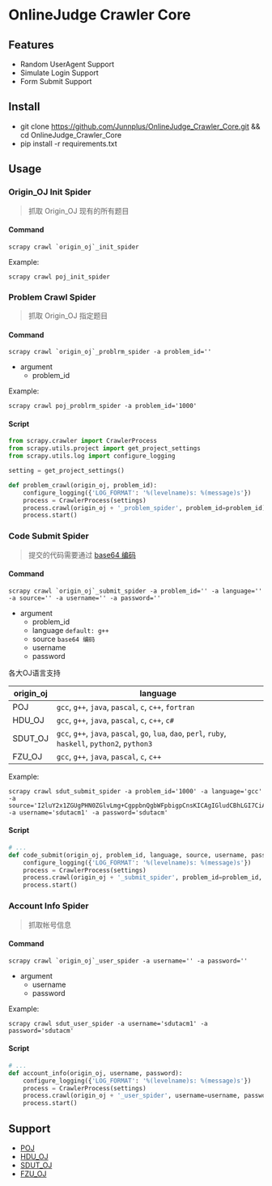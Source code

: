 # OnlineJudge Crawler Core

## Features

- Random UserAgent Support
- Simulate Login Support
- Form Submit Support

## Install

- git clone https://github.com/Junnplus/OnlineJudge_Crawler_Core.git && cd OnlineJudge_Crawler_Core
- pip install -r requirements.txt

## Usage

### Origin_OJ Init Spider

> 抓取 Origin_OJ 现有的所有题目

#### Command
```shell
scrapy crawl `origin_oj`_init_spider
```

Example:
```shell
scrapy crawl poj_init_spider
```

### Problem Crawl Spider

> 抓取 Origin_OJ 指定题目

#### Command
```shell
scrapy crawl `origin_oj`_problrm_spider -a problem_id=''
```
+ argument
    - problem_id

Example:
```shell
scrapy crawl poj_problrm_spider -a problem_id='1000'
```

#### Script
```python
from scrapy.crawler import CrawlerProcess
from scrapy.utils.project import get_project_settings
from scrapy.utils.log import configure_logging

setting = get_project_settings()

def problem_crawl(origin_oj, problem_id):
    configure_logging({'LOG_FORMAT': '%(levelname)s: %(message)s'})
    process = CrawlerProcess(settings)
    process.crawl(origin_oj + '_problem_spider', problem_id=problem_id)
    process.start()
```

### Code Submit Spider

> 提交的代码需要通过 [base64 编码](http://tool.chinaz.com/Tools/Base64.aspx)

#### Command
```shell
scrapy crawl `origin_oj`_submit_spider -a problem_id='' -a language='' -a source='' -a username='' -a password=''
```
+ argument
    - problem_id 
    - language `default: g++`
    - source `base64 编码`
    - username 
    - password

各大OJ语言支持

origin_oj | language
--------- | ---------
POJ       | `gcc`, `g++`, `java`, `pascal`, `c`, `c++`, `fortran`
HDU_OJ    | `gcc`, `g++`, `java`, `pascal`, `c`, `c++`, `c#`
SDUT_OJ   | `gcc`, `g++`, `java`, `pascal`, `go`, `lua`, `dao`, `perl`, `ruby`, `haskell`, `python2`, `python3`
FZU_OJ    | `gcc`, `g++`, `java`, `pascal`, `c`, `c++`

Example:
```shell
scrapy crawl sdut_submit_spider -a problem_id='1000' -a language='gcc' -a source='I2luY2x1ZGUgPHN0ZGlvLmg+CgppbnQgbWFpbigpCnsKICAgIGludCBhLGI7CiAgICBzY2FuZigiJWQgJWQiLCZhLCAmYik7CiAgICBwcmludGYoIiVkXG4iLGErYik7CiAgICByZXR1cm4gMDsKfQ==' -a username='sdutacm1' -a password='sdutacm'
```

#### Script
```python
# ...
def code_submit(origin_oj, problem_id, language, source, username, password):
    configure_logging({'LOG_FORMAT': '%(levelname)s: %(message)s'})
    process = CrawlerProcess(settings)
    process.crawl(origin_oj + '_submit_spider', problem_id=problem_id, language=language, source=source, username=username, password=password)
    process.start()
```

### Account Info Spider

> 抓取帐号信息

#### Command
```shell
scrapy crawl `origin_oj`_user_spider -a username='' -a password=''
```
+ argument
    - username 
    - password

Example:
```shell
scrapy crawl sdut_user_spider -a username='sdutacm1' -a password='sdutacm'
```

#### Script
```python
# ...
def account_info(origin_oj, username, password):
    configure_logging({'LOG_FORMAT': '%(levelname)s: %(message)s'})
    process = CrawlerProcess(settings)
    process.crawl(origin_oj + '_user_spider', username=username, password=password)
    process.start()
```

## Support

- [POJ](http://poj.org)
- [HDU_OJ](http://acm.hdu.edu.cn)
- [SDUT_OJ](http://acm.sdut.edu.cn)
- [FZU_OJ](http://acm.fzu.edu.cn)
